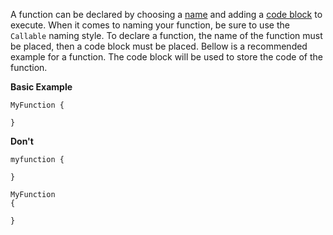 A function can be declared by choosing a [name](./Naming.md) and adding a [code block](./CodeBlock.md) to execute. When it comes to naming your function, be sure to use the `Callable` naming style. To declare a function, the name of the function must be placed, then a code block must be placed. Bellow is a recommended example for a function. The code block will be used to store the code of the function.

**Basic Example**
```firestone:ast
MyFunction {

}
```

**Don't**
```firestone:ast
myfunction {

}
```

```firestone:ast
MyFunction 
{

}
```